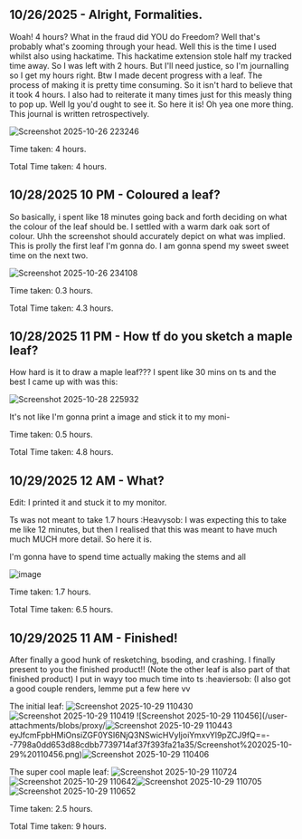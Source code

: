 ## 10/26/2025 - Alright, Formalities.   

Woah! 4 hours? What in the fraud did YOU do Freedom? Well that's probably what's zooming through your head. Well this is the time I used whilst also using hackatime. This hackatime extension stole half my tracked time away. So I was left with 2 hours. But I'll need justice, so I'm journalling so I get my hours right. Btw I made decent progress with a leaf. The process of making it  is pretty time consuming. So it isn't hard to believe that it took 4 hours. I also had to reiterate it many times just for this measly thing to pop up. Well Ig you'd ought to see it. So here it is! Oh yea one more thing. This journal is written retrospectively. 

![Screenshot 2025-10-26 223246](https://blueprint.hackclub.com/user-attachments/blobs/proxy/eyJfcmFpbHMiOnsiZGF0YSI6NTgzMiwicHVyIjoiYmxvYl9pZCJ9fQ==--7f840e5c91564a3db2920f5d527f7b5b50ebd564/Screenshot%202025-10-26%20223246.png)

Time taken: 4 hours. 

Total Time taken: 4 hours.
  

## 10/28/2025 10 PM - Coloured a leaf?  

So basically, i spent like 18 minutes going back and forth deciding on what the colour of the leaf should be. I settled with a warm dark oak sort of colour. Uhh the screenshot should accurately depict on what was implied. This is prolly the first leaf I'm gonna do. I am gonna spend my sweet sweet time on the next two.

 ![Screenshot 2025-10-26 234108](https://blueprint.hackclub.com/user-attachments/blobs/proxy/eyJfcmFpbHMiOnsiZGF0YSI6NjM3NywicHVyIjoiYmxvYl9pZCJ9fQ==--3952bfc2cad629069d41a78a1e158cef1e9459b5/Screenshot%202025-10-26%20234108.png)

Time taken: 0.3 hours.

Total Time taken: 4.3 hours.  

## 10/28/2025 11 PM - How tf do you sketch a maple leaf?  

How hard is it to draw a maple leaf??? I spent like 30 mins on ts and the best I came up with was this:

 ![Screenshot 2025-10-28 225932](https://blueprint.hackclub.com/user-attachments/blobs/proxy/eyJfcmFpbHMiOnsiZGF0YSI6NjM4NiwicHVyIjoiYmxvYl9pZCJ9fQ==--7add993d0fdff87614eab4282da07cfda5384594/Screenshot%202025-10-28%20225932.png)

It's not like I'm gonna print a image and stick it to my moni-

Time taken: 0.5 hours.

Total Time taken: 4.8 hours.  

## 10/29/2025 12 AM - What?  

Edit: I printed it and stuck it to my monitor.

Ts was not meant to take 1.7 hours :Heavysob: I was expecting this to take me like 12 minutes, but then I realised that this was meant to have much much MUCH more detail. So here it is.

I'm gonna have to spend time actually making the stems and all

![image](https://blueprint.hackclub.com/user-attachments/blobs/proxy/eyJfcmFpbHMiOnsiZGF0YSI6NjQwNSwicHVyIjoiYmxvYl9pZCJ9fQ==--3a1602a6903e18a21d47d49da6013c66b38fb8e0/image.png)

Time taken: 1.7 hours.

Total Time taken: 6.5 hours.  

## 10/29/2025 11 AM - Finished!  

After finally a good hunk of resketching, bsoding, and crashing. I finally present to you the finished product!! (Note the other leaf is also part of that finished product) I put in wayy too much time into ts :heaviersob: (I also got a good couple renders, lemme put a few here vv

The initial leaf:
![Screenshot 2025-10-29 110430](https://blueprint.hackclub.com/user-attachments/blobs/proxy/eyJfcmFpbHMiOnsiZGF0YSI6NjQ3NCwicHVyIjoiYmxvYl9pZCJ9fQ==--d7ce36b8c1a9ca27e9cc2607ab1bd10e9307d020/Screenshot%202025-10-29%20110430.png)![Screenshot 2025-10-29 110419](https://blueprint.hackclub.com/user-attachments/blobs/proxy/eyJfcmFpbHMiOnsiZGF0YSI6NjQ3NiwicHVyIjoiYmxvYl9pZCJ9fQ==--cd97249de13ce7f000bf2d2217f3fae9a41dc653/Screenshot%202025-10-29%20110419.png)
![Screenshot 2025-10-29 110456](/user-attachments/blobs/proxy/![Screenshot 2025-10-29 110443](https://blueprint.hackclub.com/user-attachments/blobs/proxy/eyJfcmFpbHMiOnsiZGF0YSI6NjQ3MiwicHVyIjoiYmxvYl9pZCJ9fQ==--31672bdd1fde5e4749d48721329b619dd373b021/Screenshot%202025-10-29%20110443.png)eyJfcmFpbHMiOnsiZGF0YSI6NjQ3NSwicHVyIjoiYmxvYl9pZCJ9fQ==--7798a0dd653d88cdbb7739714af37f393fa21a35/Screenshot%202025-10-29%20110456.png)![Screenshot 2025-10-29 110406](https://blueprint.hackclub.com/user-attachments/blobs/proxy/eyJfcmFpbHMiOnsiZGF0YSI6NjQ3MywicHVyIjoiYmxvYl9pZCJ9fQ==--4cb56343dfe4b0b071538b008761634f4ef3c675/Screenshot%202025-10-29%20110406.png)

The super cool maple leaf:
![Screenshot 2025-10-29 110724](https://blueprint.hackclub.com/user-attachments/blobs/proxy/eyJfcmFpbHMiOnsiZGF0YSI6NjQ3OSwicHVyIjoiYmxvYl9pZCJ9fQ==--cca5ded352400af72c82740cbb6e42b61ad0f967/Screenshot%202025-10-29%20110724.png)![Screenshot 2025-10-29 110642](https://blueprint.hackclub.com/user-attachments/blobs/proxy/eyJfcmFpbHMiOnsiZGF0YSI6NjQ4MCwicHVyIjoiYmxvYl9pZCJ9fQ==--9d63577ab6ccba586551212eb7b586ab6dbeb47d/Screenshot%202025-10-29%20110642.png)![Screenshot 2025-10-29 110705](https://blueprint.hackclub.com/user-attachments/blobs/proxy/eyJfcmFpbHMiOnsiZGF0YSI6NjQ3NywicHVyIjoiYmxvYl9pZCJ9fQ==--9df95ea78aa24f6c91a82215e61c12dd497b6524/Screenshot%202025-10-29%20110705.png)![Screenshot 2025-10-29 110652](https://blueprint.hackclub.com/user-attachments/blobs/proxy/eyJfcmFpbHMiOnsiZGF0YSI6NjQ3OCwicHVyIjoiYmxvYl9pZCJ9fQ==--5f33ee881f892397387d482dd82a4a990144d51d/Screenshot%202025-10-29%20110652.png)



Time taken: 2.5 hours.

Total Time taken: 9 hours.  

